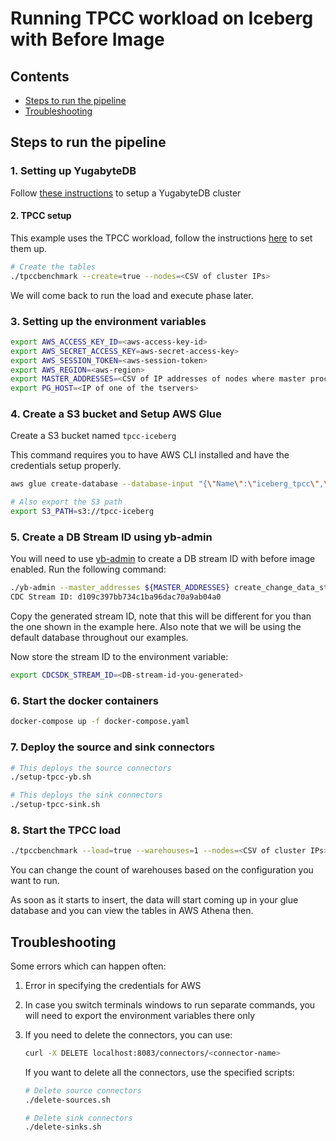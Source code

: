 # Running TPCC workload on Iceberg with Before Image

## Contents
* [Steps to run the pipeline](#steps-to-run-the-pipeline)
* [Troubleshooting](#troubleshooting)

## Steps to run the pipeline

### 1. Setting up YugabyteDB
Follow [these instructions](https://docs.yugabyte.com/preview/quick-start-yugabytedb-managed/) to setup a YugabyteDB cluster

#### 2. TPCC setup
This example uses the TPCC workload, follow the instructions [here](https://docs.yugabyte.com/preview/benchmark/tpcc-ysql/) to set them up.

```sh
# Create the tables
./tpccbenchmark --create=true --nodes=<CSV of cluster IPs>
```

We will come back to run the load and execute phase later.

### 3. Setting up the environment variables

```sh
export AWS_ACCESS_KEY_ID=<aws-access-key-id>
export AWS_SECRET_ACCESS_KEY=aws-secret-access-key>
export AWS_SESSION_TOKEN=<aws-session-token>
export AWS_REGION=<aws-region>
export MASTER_ADDRESSES=<CSV of IP addresses of nodes where master process is running>
export PG_HOST=<IP of one of the tservers>
```

### 4. Create a S3 bucket and Setup AWS Glue

Create a S3 bucket named `tpcc-iceberg`

This command requires you to have AWS CLI installed and have the credentials setup properly.

```sh
aws glue create-database --database-input "{\"Name\":\"iceberg_tpcc\",\"LocationUri\":\"s3://tpcc-iceberg\"}" --endpoint https://glue.${AWS_REGION}.amazonaws.com

# Also export the S3 path
export S3_PATH=s3://tpcc-iceberg
```

### 5. Create a DB Stream ID using yb-admin

You will need to use [yb-admin](https://docs.yugabyte.com/preview/admin/yb-admin/#change-data-capture-cdc-commands) to create a DB stream ID with before image enabled. Run the following command:

```sh
./yb-admin --master_addresses ${MASTER_ADDRESSES} create_change_data_stream ysql.yugabyte IMPLICIT ALL
CDC Stream ID: d109c397bb734c1ba96dac70a9ab04a0
```

Copy the generated stream ID, note that this will be different for you than the one shown in the example here. Also note that we will be using the default database throughout our examples.

Now store the stream ID to the environment variable:

```sh
export CDCSDK_STREAM_ID=<DB-stream-id-you-generated>
```

### 6. Start the docker containers

```sh
docker-compose up -f docker-compose.yaml
```

### 7. Deploy the source and sink connectors

```sh
# This deploys the source connectors
./setup-tpcc-yb.sh

# This deploys the sink connectors
./setup-tpcc-sink.sh
```

### 8. Start the TPCC load

```sh
./tpccbenchmark --load=true --warehouses=1 --nodes=<CSV of cluster IPs>
```

You can change the count of warehouses based on the configuration you want to run.

As soon as it starts to insert, the data will start coming up in your glue database and you can view the tables in AWS Athena then.

## Troubleshooting

Some errors which can happen often:
1. Error in specifying the credentials for AWS
2. In case you switch terminals windows to run separate commands, you will need to export the environment variables there only
3. If you need to delete the connectors, you can use:
   
   ```sh
   curl -X DELETE localhost:8083/connectors/<connector-name>
   ```
   
   If you want to delete all the connectors, use the specified scripts:
   
   ```sh
   # Delete source connectors
   ./delete-sources.sh
   
   # Delete sink connectors
   ./delete-sinks.sh
   ```
